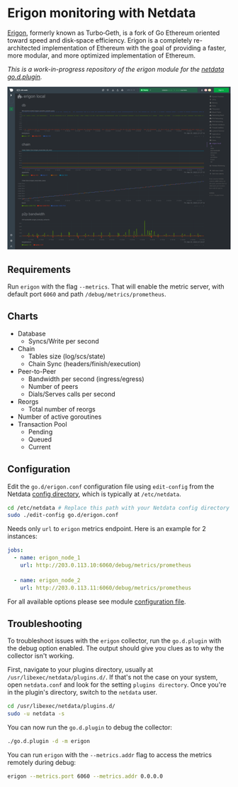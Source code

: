 <!--
title: "Erigon monitoring with Netdata"
description: "Monitor the health and performance of Erigon Nodes (Ethereum client) with zero configuration, per-second metric granularity, and interactive visualizations."
custom_edit_url: https://github.com/netdata/go.d.plugin/edit/master/modules/erigon/README.md
sidebar_label: "Erigon"
-->

# Erigon monitoring with Netdata

[Erigon](https://github.com/ledgerwatch/erigon), formerly known as Turbo‐Geth, is a fork of Go Ethereum oriented toward speed and disk‐space efficiency. Erigon is a completely re-architected implementation of Ethereum with the goal of providing a faster, more modular, and more optimized implementation of Ethereum.

*This is a work-in-progress repository of the erigon module for the [netdata go.d.plugin](https://github.com/netdata/go.d.plugin).*

![netdata screenshot](netdata.png)

## Requirements

Run `erigon` with the flag `--metrics`. That will enable the metric server, with default port `6060` and
path `/debug/metrics/prometheus`.

## Charts

- Database
    - Syncs/Write per second
- Chain
    - Tables size (log/scs/state)
    - Chain Sync (headers/finish/execution)
- Peer-to-Peer
    - Bandwidth per second (ingress/egress)
    - Number of peers
    - Dials/Serves calls per second
- Reorgs
    - Total number of reorgs
- Number of active goroutines
- Transaction Pool
    - Pending
    - Queued
    - Current

## Configuration

Edit the `go.d/erigon.conf` configuration file using `edit-config` from the
Netdata [config directory](https://learn.netdata.cloud/docs/configure/nodes), which is typically at `/etc/netdata`.

```bash
cd /etc/netdata # Replace this path with your Netdata config directory
sudo ./edit-config go.d/erigon.conf
```

Needs only `url` to `erigon` metrics endpoint. Here is an example for 2 instances:

```yaml
jobs:
  - name: erigon_node_1
    url: http://203.0.113.10:6060/debug/metrics/prometheus

  - name: erigon_node_2
    url: http://203.0.113.11:6060/debug/metrics/prometheus
```

For all available options please see
module [configuration file](https://github.com/netdata/go.d.plugin/blob/master/config/go.d/erigon.conf).

## Troubleshooting

To troubleshoot issues with the `erigon` collector, run the `go.d.plugin` with the debug option enabled. The output should
give you clues as to why the collector isn't working.

First, navigate to your plugins directory, usually at `/usr/libexec/netdata/plugins.d/`. If that's not the case on your
system, open `netdata.conf` and look for the setting `plugins directory`. Once you're in the plugin's directory, switch
to the `netdata` user.

```bash
cd /usr/libexec/netdata/plugins.d/
sudo -u netdata -s
```

You can now run the `go.d.plugin` to debug the collector:

```bash
./go.d.plugin -d -m erigon
```

You can run `erigon` with the `--metrics.addr` flag to access the metrics remotely during debug:

```bash
erigon --metrics.port 6060 --metrics.addr 0.0.0.0
```
